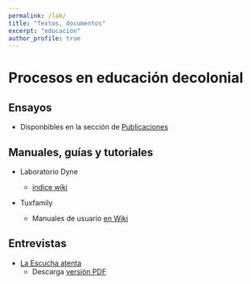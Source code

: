 ```yaml
---
permalink: /lab/
title: "Textos, documentos"
excerpt: "educación"
author_profile: true
---
```


# Procesos en educación decolonial


## Ensayos

 - Disponbibles en la sección de [Publicaciones](/publications)


## Manuales, guías y tutoriales

- Laboratorio Dyne

	- [indice wiki](http://lab.dyne.org/vlax#Genesis)

- Tuxfamily

	- Manuales de usuario [en Wiki](https://faq.tuxfamily.org/Special:Contributions/Vlax)

## Entrevistas

- [La Escucha atenta](https://www.laescuchaatenta.com/cuestionario/vlax)
 	- Descarga [versión PDF](http://0vlax0.github.io/io/files/LEA_vlax_.pdf)
